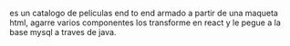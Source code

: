 es un catalogo de peliculas end to end armado a partir de una maqueta html, agarre varios componentes los transforme en react y le pegue a la base mysql a traves de java.
